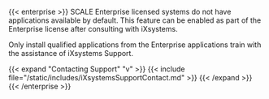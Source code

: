 &NewLine;

{{< enterprise >}}
SCALE Enterprise licensed systems do not have applications available by default.
This feature can be enabled as part of the Enterprise license after consulting with iXsystems.

Only install qualified applications from the Enterprise applications train with the assistance of iXsystems Support.

{{< expand "Contacting Support" "v" >}}
{{< include file="/static/includes/iXsystemsSupportContact.md" >}}
{{< /expand >}}
{{< /enterprise >}}
